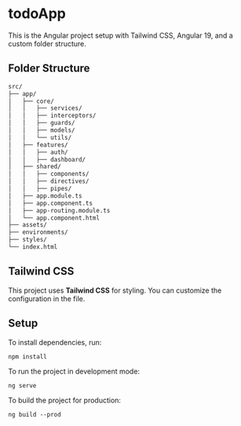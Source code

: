 # todoApp

This is the Angular project setup with Tailwind CSS, Angular 19, and a custom folder structure.

## Folder Structure
```bash
src/
├── app/
│   ├── core/
│   │   ├── services/
│   │   ├── interceptors/
│   │   ├── guards/
│   │   ├── models/
│   │   └── utils/
│   ├── features/
│   │   ├── auth/
│   │   ├── dashboard/
│   ├── shared/
│   │   ├── components/
│   │   ├── directives/
│   │   ├── pipes/
│   ├── app.module.ts
│   ├── app.component.ts
│   ├── app-routing.module.ts
│   └── app.component.html
├── assets/
├── environments/
├── styles/
└── index.html
```

## Tailwind CSS
This project uses **Tailwind CSS** for styling. You can customize the configuration in the  file.

## Setup
To install dependencies, run:
```
npm install
```

To run the project in development mode:
```
ng serve
```

To build the project for production:
```
ng build --prod
```

